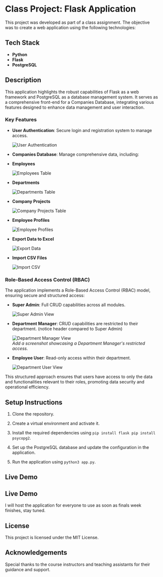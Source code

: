 # Class Project: Flask Application

This project was developed as part of a class assignment. The objective was to create a web application using the following technologies:

## Tech Stack

- **Python**
- **Flask**
- **PostgreSQL**

## Description

This application highlights the robust capabilities of Flask as a web framework and PostgreSQL as a database management system. It serves as a comprehensive front-end for a Companies Database, integrating various features designed to enhance data management and user interaction.

### Key Features

- **User Authentication**: Secure login and registration system to manage access.
  
  ![User Authentication](public/login.png)

- **Companies Database**: Manage comprehensive data, including:

-   **Employees**

    ![Employees Table](public/home.png)
    
  - **Departments**

    ![Departments Table](public/department.png)

  - **Company Projects**

    ![Company Projects Table](public/project.png)   

  - **Employee Profiles**

    ![Employee Profiles](public/project.png)  

  - **Export Data to Excel**

    ![Export Data](public/export.png)

  - **Import CSV Files**

    ![Import CSV](public/insert-csv.png)

### Role-Based Access Control (RBAC)

The application implements a Role-Based Access Control (RBAC) model, ensuring secure and structured access:

- **Super Admin**: Full CRUD capabilities across all modules.
  
  ![Super Admin View](public/home.png)

- **Department Manager**: CRUD capabilities are restricted to their department. (notice header compared to Super Admin)
  
  ![Department Manager View](public/role2.png)  
  *Add a screenshot showcasing a Department Manager's restricted access.*

- **Employee User**: Read-only access within their department.
  
  ![Department User View](public/role3.png)  

This structured approach ensures that users have access to only the data and functionalities relevant to their roles, promoting data security and operational efficiency.

## Setup Instructions

1. Clone the repository.

2. Create a virtual environment and activate it.

3. Install the required dependencies using `pip install flask pip install psycopg2`.

4. Set up the PostgreSQL database and update the configuration in the application.  

5. Run the application using `python3 app.py`.  

## Live Demo


## Live Demo

I will host the application for everyone to use as soon as finals week finishes, stay tuned.

## License

This project is licensed under the MIT License.

## Acknowledgements

Special thanks to the course instructors and teaching assistants for their guidance and support.

